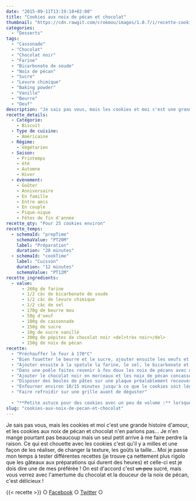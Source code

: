 ```yaml
---
date: "2015-09-11T13:19:18+02:00"
title: "Cookies aux noix de pécan et chocolat"
thumbnail: "https://cdn.rawgit.com/crokmou/images/1.0.7/i/recette-cookies-noix-de-pecan-crokmou-blog-culinaire.jpg"
categories:
  - "Desserts"
tags:
  - "Cassonade"
  - "Chocolat"
  - "Chocolat noir"
  - "Farine"
  - "Bicarbonate de soude"
  - "Noix de pécan"
  - "Sucre"
  - "Levure chimique"
  - "Baking powder"
  - "Vanille"
  - "Beurre"
  - "Oeuf"
description: "Je sais pas vous, mais les cookies et moi c'est une grande histoire d'amour, et les cookies aux noix de pécan et chocolat n'en parlons pas..."
recette_details:
  - Catégorie:
    - Biscuit
  - Type de cuisine:
    - Américaine
  - Régime:
    - Végétarien
  - Saison:
    - Printemps
    - été
    - Automne
    - Hiver
  - évènement:
    - Goûter
    - Anniversaire
    - En famille
    - Entre amis
    - En couple
    - Pique-nique
    - Fêtes de fin d'année
recette_qty: "Pour 25 cookies environ"
recette_temps:
  - schemaId: "prepTime"
    schemaValue: "PT20M"
    label: "Préparation"
    duration: "20 minutes"
  - schemaId: "cookTime"
    label: "Cuisson"
    duration: "12 minutes"
    schemaValue: "PT12M"
recette_ingredients:
  - value:
      - 260g de farine
      - 1/2 càc de bicarbonate de soude
      - 1/2 càc de levure chimique
      - 1/2 càc de sel
      - 170g de beurre mou
      - 50g d'oeuf
      - 180g de cassonnade
      - 150g de sucre
      - 10g de sucre vanillé
      - 300g de pépites de chocolat noir <del>très noir</del>
      - 150g de noix de pécan
recette:
  - "Préchauffer le four à 170°C"
  - "Bien fouetter le beurre et le sucre, ajouter ensuite les oeufs et mélanger délicatement jusqu'à ce que la préparation soit homogène."
  - "Ajouter ensuite à la spatule la farine, le sel, le bicarbonate et la levure chimique. Bien mélanger"
  - "Dans une poêle faites revenir à feu doux les noix de pécans avec un peu de sucre pour les caraméliser"
  - "Ajouter le chocolat noir en morceaux et les noix de pécan concassées au mélange à cookies"
  - "Disposer des boules de pâtes sur une plaque préalablement recouverte de papier sulfurisé, espacer suffisamment les cookies pour ne pas qu'ils se collent lors de la cuisson"
  - "Enfourner environ 10/15 minutes jusqu'à ce que le cookies soit légèrement doré mais encore moelleux"
  - "Faire refroidir sur une grille avant de déguster"
  
  - "**Petite astuce pour des cookies avec un peu de volume :** lorsque vous faites des boules de pâte pour les disposer sur votre papier sulfurisé, prenez une boule un peu plus grosse que vous 'arracherez' en deux, ce qui vous donnera deux cookies, et mettre le côté rugueux de la pâte vers le haut sur le plaque, ainsi la surface sera moins lisse à la cuisson et vos cookies plus jolis ! Et toi, quel est ton biscuit favoris ? J'avoue avoir un petit faible pour les [palmiers](https://crokmou.com/2012/06/palmiers-biscuits-feuilletes) aussi, le petit côté feuilleté mais cassant un même temps, je trouve ça top !"
slug: "cookies-aux-noix-de-pecan-et-chocolat"
---
```


Je sais pas vous, mais les cookies et moi c'est une grande histoire d'amour, et les cookies aux noix de pécan et chocolat n'en parlons pas... Je n'en mange pourtant pas beaucoup mais un seul petit arrive à me faire perdre la raison. Ce qui est chouette avec les cookies c'est qu'il y a milles et une façon de les réaliser, de changer la texture, les goûts la taille... Moi je passe mon temps à tester différentes recettes (je trouve ça nettement plus rigolo que les gâteaux aux préparations qui durent des heures) et celle-ci est je dois dire une de mes préférée ! On est d'accord c'est <del>un peu</del> sucré, mais vous verrez avec l'amertume du chocolat et la douceur de la noix de pécan, c'est délicieux !

{{< recette >}}
○ [Facebook](https://www.facebook.com/crokmou.blog) ○ [Twitter](https://twitter.com/Crokmou) ○
